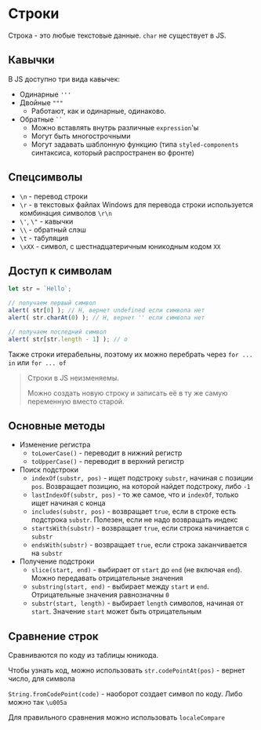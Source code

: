 # Строки

Строка - это любые текстовые данные. `char` не существует в JS.

## Кавычки

В JS доступно три вида кавычек:

- Одинарные `'''`
- Двойные `"""`
  - Работают, как и одинарные, одинаково.
- Обратные ` `` `
  - Можно вставлять внутрь различные `expression`'ы
  - Могут быть многострочными
  - Могут задавать шаблонную функцию (типа `styled-components` синтаксиса, который распространен во фронте)

## Спецсимволы

- `\n` - перевод строки
- `\r` - в текстовых файлах Windows для перевода строки используется комбинация символов `\r\n`
- `\'`, `\"` - кавычки
- `\\` - обратный слэш
- `\t` - табуляция
- `\xXX` - символ, с шестнадцатеричным юникодным кодом `XX`

## Доступ к символам

```js
let str = `Hello`;

// получаем первый символ
alert( str[0] ); // H, вернет undefined если символа нет
alert( str.charAt(0) ); // H, вернет '' если символа нет

// получаем последний символ
alert( str[str.length - 1] ); // o
```

Также строки итерабельны, поэтому их можно перебрать через `for ... in` или `for ... of`

> Строки в JS неизменяемы.
> 
> Можно создать новую строку и записать её в ту же самую переменную вместо старой.

## Основные методы

- Изменение регистра
  - `toLowerCase()` - переводит в нижний регистр
  - `toUpperCase()` - переводит в верхний регистр
- Поиск подстроки
  - `indexOf(substr, pos)` - ищет подстроку `substr`, начиная с позиции `pos`. 
    Возвращает позицию, на которой найдет подстроку, либо `-1`
  - `lastIndexOf(substr, pos)` - то же самое, что и `indexOf`, только ищет начиная с конца
  - `includes(substr, pos)` - возвращает `true`, если в строке есть подстрока `substr`. Полезен, если не надо возвращать индекс
  - `startsWith(substr)` - возвращает `true`, если строка начинается с `substr`
  - `endsWith(substr)` - возвращает `true`, если строка заканчивается на `substr`
- Получение подстроки
  - `slice(start, end)` - выбирает от `start` до `end` (не включая `end`). Можно передавать отрицательные значения
  - `substring(start, end)` - выбирает между `start` и `end`. Отрицательные значения равнозначны `0`
  - `substr(start, length)` - выбирает `length` символов, начиная от `start`. Значение `start` может быть отрицательным

## Сравнение строк

Сравниваются по коду из таблицы юникода.

Чтобы узнать код, можно использовать `str.codePointAt(pos)` - вернет число, для символа

`String.fromCodePoint(code)` - наоборот создает символ по коду. Либо можно так `\u005a`

Для правильного сравнения можно использовать `localeCompare`
